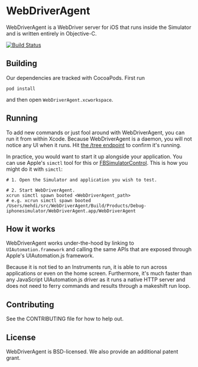 # WebDriverAgent

WebDriverAgent is a WebDriver server for iOS that runs inside the Simulator and is written entirely in Objective-C. 

[![Build Status](https://travis-ci.org/facebook/WebDriverAgent.svg?branch=master)](https://travis-ci.org/facebook/WebDriverAgent)

## Building

Our dependencies are tracked with CocoaPods. First run

``
pod install
``

and then open `WebDriverAgent.xcworkspace`.

## Running

To add new commands or just fool around with WebDriverAgent, you can run it from within Xcode. Because WebDriverAgent is a daemon, you will not notice any UI when it runs. Hit [the /tree endpoint](http://localhost:8100/tree) to confirm it's running.

In practice, you would want to start it up alongside your application. You can use Apple's `simctl` tool for this or [FBSimulatorControl](https://github.com/facebook/FBSimulatorControl). This is how you might do it with `simctl`:

```
# 1. Open the Simulator and application you wish to test.

# 2. Start WebDriverAgent.
xcrun simctl spawn booted <WebDriverAgent_path>
# e.g. xcrun simctl spawn booted /Users/mehdi/src/WebDriverAgent/Build/Products/Debug-iphonesimulator/WebDriverAgent.app/WebDriverAgent
```

## How it works

WebDriverAgent works under-the-hood by linking to `UIAutomation.framework` and calling the same APIs that are exposed through Apple's UIAutomation.js framework.

Because it is not tied to an Instruments run, it is able to run across applications or even on the home screen. Furthermore, it's much faster than any JavaScript UIAutomation.js driver as it runs a native HTTP server and does not need to ferry commands and results through a makeshift run loop.

## Contributing

See the CONTRIBUTING file for how to help out.

## License

WebDriverAgent is BSD-licensed. We also provide an additional patent grant.
